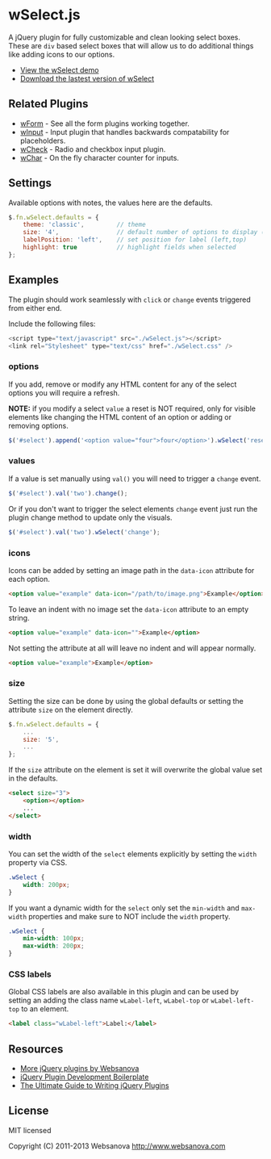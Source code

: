 # wSelect.js

A jQuery plugin for fully customizable and clean looking select boxes.  These are `div` based select boxes that will allow us to do additional things like adding icons to our options.

* [View the wSelect demo](http://wselect.websanova.com)
* [Download the lastest version of wSelect](https://github.com/websanova/wSelect/tags)


## Related Plugins

* [wForm](http://wform.websanova.com) - See all the form plugins working together.
* [wInput](http://winput.websanova.com) - Input plugin that handles backwards compatability for placeholders.
* [wCheck](http://wcheck.websanova.com) - Radio and checkbox input plugin.
* [wChar](http://wchar.websanova.com) - On the fly character counter for inputs.


## Settings

Available options with notes, the values here are the defaults.

```js
$.fn.wSelect.defaults = {
    theme: 'classic',         // theme
    size: '4',                // default number of options to display (overwrite with `size` attr on `select` element)
    labelPosition: 'left',    // set position for label (left,top)
    highlight: true           // highlight fields when selected
};
```

## Examples

The plugin should work seamlessly with `click` or `change` events triggered from either end.

Include the following files:

```js
<script type="text/javascript" src="./wSelect.js"></script>
<link rel="Stylesheet" type="text/css" href="./wSelect.css" />
```

### options

If you add, remove or modify any HTML content for any of the select options you will require a refresh.

__NOTE:__ if you modify a select `value` a reset is NOT required, only for visible elements like changing the HTML content of an option or adding or removing options.

```js
$('#select').append('<option value="four">four</option>').wSelect('reset');
```

### values

If a value is set manually using `val()` you will need to trigger a `change` event.

```js
$('#select').val('two').change();
```

Or if you don't want to trigger the select elements `change` event just run the plugin change method to update only the visuals.

```js
$('#select').val('two').wSelect('change');
```

### icons

Icons can be added by setting an image path in the `data-icon` attribute for each option.

```html
<option value="example" data-icon="/path/to/image.png">Example</option>
```

To leave an indent with no image set the `data-icon` attribute to an empty string.

```html
<option value="example" data-icon="">Example</option>
```

Not setting the attribute at all will leave no indent and will appear normally.

```html
<option value="example">Example</option>
```

### size

Setting the size can be done by using the global defaults or setting the attribute `size` on the element directly.

```js
$.fn.wSelect.defaults = {
    ...
    size: '5',
    ...
};
```

If the `size` attribute on the element is set it will overwrite the global value set in the defaults.

```html
<select size="3">
    <option></option>
    ...
</select>
```

### width

You can set the width of the `select` elements explicitly by setting the `width` property via CSS.

```css
.wSelect {
    width: 200px;
}
```

If you want a dynamic width for the `select` only set the `min-width` and `max-width` properties and make sure to NOT include the `width` property.

```css
.wSelect {
    min-width: 100px;
    max-width: 200px;
}
```

### CSS labels

Global CSS labels are also available in this plugin and can be used by setting an adding the class name `wLabel-left`, `wLabel-top` or `wLabel-left-top` to an element.

```html
<label class="wLabel-left">Label:</label>
```

## Resources

* [More jQuery plugins by Websanova](http://websanova.com/plugins)
* [jQuery Plugin Development Boilerplate](http://www.websanova.com/tutorials/jquery/jquery-plugin-development-boilerplate)
* [The Ultimate Guide to Writing jQuery Plugins](http://www.websanova.com/tutorials/jquery/the-ultimate-guide-to-writing-jquery-plugins)


## License

MIT licensed

Copyright (C) 2011-2013 Websanova http://www.websanova.com